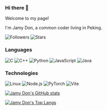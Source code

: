 ### Hi there 👋

Welcome to my page!

I'm Jamy Don, a common coder living in Peking.

<img alt="Followers" src="https://img.shields.io/github/followers/JamyDon?style=social?style=plastic&logo=appveyor">
<img alt="Stars" src="https://img.shields.io/github/stars/JamyDon?affiliations=COLLABORATOR&style=social?style=plastic&logo=appveyor">

### Languages
![C](https://img.shields.io/badge/-C-000?&logo=C)
![C++](https://img.shields.io/badge/-C++-000?&logo=c%2b%2b&logoColor=00599C)
![Python](https://img.shields.io/badge/-Python-000?&logo=Python)
![JavaScript](https://img.shields.io/badge/-JavaScript-000?&logo=JavaScript)
![Java](https://img.shields.io/badge/-Java-000?&logo=Java&logoColor=007396)

### Technologies
![Linux](https://img.shields.io/badge/-Linux-000?&logo=Linux)
![Node.js](https://img.shields.io/badge/-Node.js-000?&logo=node.js)
![PyTorch](https://img.shields.io/badge/-PyTorch-000?&logo=PyTorch)
![Vite](https://img.shields.io/badge/-Vite-000?&logo=Vite)

[![Jamy Don's GitHub stats](https://github-readme-stats.vercel.app/api?username=JamyDon&count_private=true)](https://github.com/anuraghazra/github-readme-stats)

[![Jamy Don's Top Langs](https://github-readme-stats.vercel.app/api/top-langs/?username=JamyDon&layout=compact&count_private=true)](https://github.com/anuraghazra/github-readme-stats)

<!--
**JamyDon/JamyDon** is a ✨ _special_ ✨ repository because its `README.md` (this file) appears on your GitHub profile.

Here are some ideas to get you started:

- 🔭 I’m currently working on ...
- 🌱 I’m currently learning ...
- 👯 I’m looking to collaborate on ...
- 🤔 I’m looking for help with ...
- 💬 Ask me about ...
- 📫 How to reach me: ...
- 😄 Pronouns: ...
- ⚡ Fun fact: ...
-->
